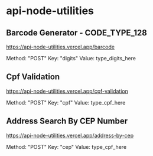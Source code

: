 # api-node-utilities

## Barcode Generator - CODE_TYPE_128

https://api-node-utilities.vercel.app/barcode

Method: "POST"
Key: "digits"
Value: type_digits_here

## Cpf Validation

https://api-node-utilities.vercel.app/cpf-validation

Method: "POST"
Key: "cpf"
Value: type_cpf_here

## Address Search By CEP Number

https://api-node-utilities.vercel.app/address-by-cep

Method: "POST"
Key: "cep"
Value: type_cpf_here